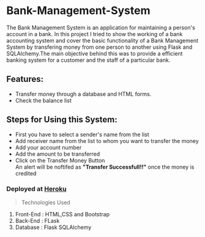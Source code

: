 # Bank-Management-System

The Bank Management System is an application for maintaining a person's account in a bank. In this project I tried to show the working of a bank accounting system and cover the basic functionality of a Bank Management System by transfering money from one person to another using Flask and SQLAlchemy.The main objective behind this was to provide a efficient banking system for a customer and the staff of a particular bank.

## Features:
  * Transfer money through a database and HTML forms.
  * Check the balance list 

## Steps for Using this System:
   * First you have to select a sender's name from the list
   * Add receiver name from the list to whom you want to transfer the money
   * Add your account number
   * Add the amount to be transferred
   * Click on the Transfer Money Button<br>
  An alert will be noftifed as <b>"Transfer Successfull!!"</b> once the money is credited




### Deployed at [Heroku](https://banking-system-vidhi.herokuapp.com) 


> Technologies Used


  1. Front-End : HTML,CSS and Bootstrap<br>
  2. Back-End : FLask<br>
  3. Database : Flask SQLAlchemy
